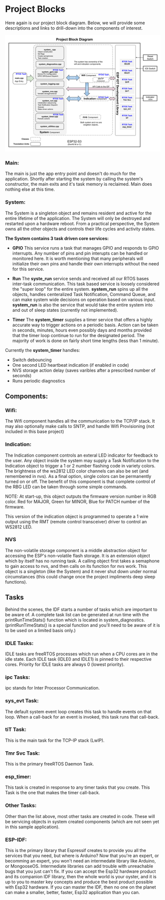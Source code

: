 # Project Blocks
Here again is our project block diagram.  Below, we will provide some descriptions and links to drill-down into the components of interest.

![system_block](./drawings/project_block.svg)

### Main:
The main is just the app entry point and doesn't do much for the application.  Shortly after starting the system by calling the system's constructor, the main exits and it's task memory is reclaimed.  Main does nothing else at this time.

### System:
The System is a singleton object and remains resident and active for the entire lifetime of the application.  The System will only be destroyed and restarted upon a hardware reboot.  From a practical perspective, the System owns all the other objects and controls their life cycles and activity states.

**The System contains 3 task driven core services:**
* **GPIO**
This service runs a task that manages GPIO and responds to GPIO interrupts.  Any number of pins and pin interupts can be handled or monitored here.  It is worth mentioning that many peripherals will initialize their own pins and handle their own interrupts without the need for this service.

* **Run**
The **syste_run** service sends and received all our RTOS bases inter-task communication.  This task based service is loosely considered the "super loop" for the entire system.  **system_run** spins up all the objects, handles centeralized Task Notification, Command Queue, and can make system wide decisions on operation based on various input.  **system_run** is also the service that would take the entire system into and out of sleep states (currently not implemented).

* **Timer**
The **system_timer** supplies a timer service that offers a highly accurate way to trigger actions on a periodic basis.  Action can be taken in seconds, minutes, hours even possibly days and months provided that the timer loop continue to run for the designated period.  The majority of work is done on fairly short time lengths (less than 1 minute).

Currently the **system_timer** handles:
- Switch debouncing
- One second LED heartbeat indication (if enabled in code)
- NVS storage action delay (saves varibles after a prescribed number of seconds)
- Runs periodic diagnostics

## Components:

### Wifi:
The Wifi component handles all the communication to the TCP/IP stack.  It may also optionally make calls to SNTP, and handle Wifi Provisioning (not included in this base project)

### Indication:
The Indication component controls an exteral LED indicator for feedback to the user.  Any object inside the system may supply a Task Notification to the Indication object to trigger a 1 or 2 number flashing code in variety colors.  The brightness of the ws2812 LED color channels can also be set (and remembered in nvs).   As a final option, single colors can be permanently turned on or off.  The benefit of this component is that complete control of the RBG LED can be taken through some simple commands. 

NOTE: At start-up, this object outputs the firmware version number in RGB color.  Red for MAJOR, Green for MINOR, Blue for PATCH number of the firmware.

This version of the indication object is programmed to operate a 1 wire output using the RMT (remote control transceiver) driver to control an WS2812 LED.

### NVS
The non-volatile storage component is a middle abstraction object for accessing the ESP's non-volatile flash storage.  It is an extension object which by itself has no running task.  A calling object first takes a semaphone to gain access to nvs, and then calls on its function for nvs work.   This object is a singleton (like the System) and it never shut down under normal circumstances (this could change once the project impliments deep sleep functions).

## Tasks
Behind the scenes, the IDF starts a number of tasks which are important to be aware of.   A complete task list can be generated at run time with the printRunTimeStats() function which is located in system_diagnostics.   (printRunTimeStats() is a special function and you'll need to be aware of it is to be used on a limited basis only.)

### IDLE Tasks:
IDLE tasks are freeRTOS processes which run when a CPU cores are in the idle state.   Each IDLE task (IDLE0 and IDLE1) is pinned to their respective cores.  Priority for IDLE tasks are always 0 (lowest priority).

### ipc Tasks:
ipc stands for Inter Processor Communication.

### sys_evt Task:
The default system event loop creates this task to handle events on that loop.  When a call-back for an event is invoked, this task runs that call-back.

### tiT Task:
This is the main task for the TCP-IP stack (LwIP).

### Tmr Svc Task:
This is the primary freeRTOS Daemon Task.

### esp_timer:
This task is created in response to any timer tasks that you create.  This Task is the one that makes the timer call-back.

### Other Tasks:
Other than the list above, most other tasks are created in code.  These will be servicing objects in system created components (which are not seen yet in this sample application).

### ESP-IDF:
This is the primary library that Espressif creates to provide you all the services that you need, but where is Arduino?   Now that you're an expert, or becomming an expert, you won't need an intermedate library like Arduino, or MongooseOS.  Intermediate libraries can add trouble with unreachable bugs that you just can't fix.  If you can accept the Esp32 hardware product and its companion IDF library, then the whole world is your oyster, and it is up to you to master key concepts and produce the best product possible with Esp32 hardware.  If you can master the IDF, then no one on the planet can make a smaller, better, faster, Esp32 application than you can.